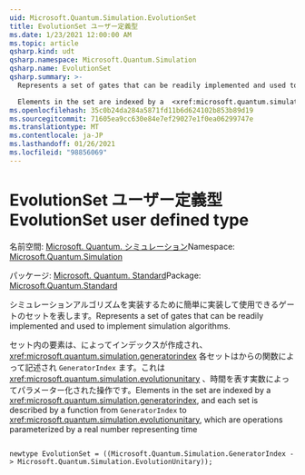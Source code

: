 ```yaml
---
uid: Microsoft.Quantum.Simulation.EvolutionSet
title: EvolutionSet ユーザー定義型
ms.date: 1/23/2021 12:00:00 AM
ms.topic: article
qsharp.kind: udt
qsharp.namespace: Microsoft.Quantum.Simulation
qsharp.name: EvolutionSet
qsharp.summary: >-
  Represents a set of gates that can be readily implemented and used to implement simulation algorithms.

  Elements in the set are indexed by a  <xref:microsoft.quantum.simulation.generatorindex>, and each set is described by a function from `GeneratorIndex` to  <xref:microsoft.quantum.simulation.evolutionunitary>, which are operations parameterized by a real number representing time
ms.openlocfilehash: 35c0b24da284a5871fd11b6d624102b853b89d19
ms.sourcegitcommit: 71605ea9cc630e84e7ef29027e1f0ea06299747e
ms.translationtype: MT
ms.contentlocale: ja-JP
ms.lasthandoff: 01/26/2021
ms.locfileid: "98856069"
---
```

# <a name="evolutionset-user-defined-type"></a><span data-ttu-id="022d5-102">EvolutionSet ユーザー定義型</span><span class="sxs-lookup"><span data-stu-id="022d5-102">EvolutionSet user defined type</span></span>

<span data-ttu-id="022d5-103">名前空間: [Microsoft. Quantum. シミュレーション](xref:Microsoft.Quantum.Simulation)</span><span class="sxs-lookup"><span data-stu-id="022d5-103">Namespace: [Microsoft.Quantum.Simulation](xref:Microsoft.Quantum.Simulation)</span></span>

<span data-ttu-id="022d5-104">パッケージ: [Microsoft. Quantum. Standard](https://nuget.org/packages/Microsoft.Quantum.Standard)</span><span class="sxs-lookup"><span data-stu-id="022d5-104">Package: [Microsoft.Quantum.Standard](https://nuget.org/packages/Microsoft.Quantum.Standard)</span></span>


<span data-ttu-id="022d5-105">シミュレーションアルゴリズムを実装するために簡単に実装して使用できるゲートのセットを表します。</span><span class="sxs-lookup"><span data-stu-id="022d5-105">Represents a set of gates that can be readily implemented and used to implement simulation algorithms.</span></span>

<span data-ttu-id="022d5-106">セット内の要素は、によってインデックスが作成され、  <xref:microsoft.quantum.simulation.generatorindex> 各セットはからの関数によって記述され `GeneratorIndex` ます。これは  <xref:microsoft.quantum.simulation.evolutionunitary> 、時間を表す実数によってパラメーター化された操作です。</span><span class="sxs-lookup"><span data-stu-id="022d5-106">Elements in the set are indexed by a  <xref:microsoft.quantum.simulation.generatorindex>, and each set is described by a function from `GeneratorIndex` to  <xref:microsoft.quantum.simulation.evolutionunitary>, which are operations parameterized by a real number representing time</span></span>

```qsharp

newtype EvolutionSet = ((Microsoft.Quantum.Simulation.GeneratorIndex -> Microsoft.Quantum.Simulation.EvolutionUnitary));
```

